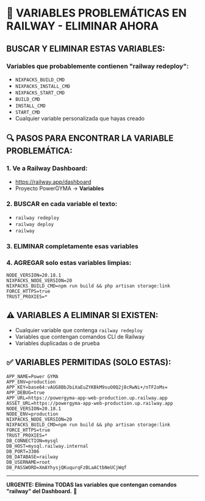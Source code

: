 # 🚨 VARIABLES PROBLEMÁTICAS EN RAILWAY - ELIMINAR AHORA

## **BUSCAR Y ELIMINAR ESTAS VARIABLES:**

### **Variables que probablemente contienen "railway redeploy":**
- `NIXPACKS_BUILD_CMD`
- `NIXPACKS_INSTALL_CMD` 
- `NIXPACKS_START_CMD`
- `BUILD_CMD`
- `INSTALL_CMD`
- `START_CMD`
- Cualquier variable personalizada que hayas creado

## **🔍 PASOS PARA ENCONTRAR LA VARIABLE PROBLEMÁTICA:**

### **1. Ve a Railway Dashboard:**
- https://railway.app/dashboard
- Proyecto PowerGYMA → **Variables**

### **2. BUSCAR en cada variable el texto:**
- `railway redeploy`
- `railway deploy`
- `railway`

### **3. ELIMINAR completamente esas variables**

### **4. AGREGAR solo estas variables limpias:**

```env
NODE_VERSION=20.18.1
NIXPACKS_NODE_VERSION=20
NIXPACKS_BUILD_CMD=npm run build && php artisan storage:link
FORCE_HTTPS=true
TRUST_PROXIES=*
```

## **⚠️ VARIABLES A ELIMINAR SI EXISTEN:**
- Cualquier variable que contenga `railway redeploy`
- Variables que contengan comandos CLI de Railway
- Variables duplicadas o de prueba

## **✅ VARIABLES PERMITIDAS (SOLO ESTAS):**
```
APP_NAME=Power GYMA
APP_ENV=production
APP_KEY=base64:vAUG8BbJbiXaEuZYKBkM9suO0Q2j8cRwNi+/nTF2oMs=
APP_DEBUG=true
APP_URL=https://powergyma-app-web-production.up.railway.app
ASSET_URL=https://powergyma-app-web-production.up.railway.app
NODE_VERSION=20.18.1
NODE_ENV=production
NIXPACKS_NODE_VERSION=20
NIXPACKS_BUILD_CMD=npm run build && php artisan storage:link
FORCE_HTTPS=true
TRUST_PROXIES=*
DB_CONNECTION=mysql
DB_HOST=mysql.railway.internal
DB_PORT=3306
DB_DATABASE=railway
DB_USERNAME=root
DB_PASSWORD=XmAYhysjQKuqurqFzBLaACtbNeUCjWqf
```

---
**URGENTE: Elimina TODAS las variables que contengan comandos "railway" del Dashboard.** 🚨
